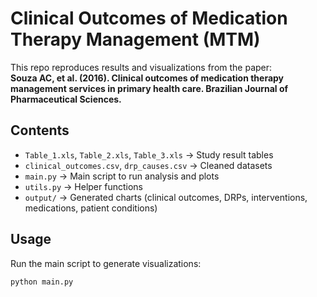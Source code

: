 # Clinical Outcomes of Medication Therapy Management (MTM)

This repo reproduces results and visualizations from the paper:  
**Souza AC, et al. (2016). Clinical outcomes of medication therapy management services in primary health care. Brazilian Journal of Pharmaceutical Sciences.**

## Contents
- `Table_1.xls`, `Table_2.xls`, `Table_3.xls` → Study result tables  
- `clinical_outcomes.csv`, `drp_causes.csv` → Cleaned datasets  
- `main.py` → Main script to run analysis and plots  
- `utils.py` → Helper functions  
- `output/` → Generated charts (clinical outcomes, DRPs, interventions, medications, patient conditions)

## Usage
Run the main script to generate visualizations:
```bash
python main.py

